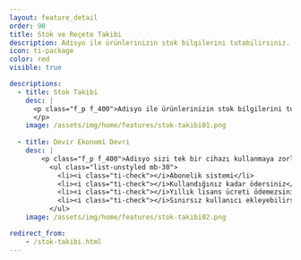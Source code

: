 ```yaml
---
layout: feature_detail
order: 90
title: Stok ve Reçete Takibi
description: Adisyo ile ürünlerinizin stok bilgilerini tutabilirsiniz. Eğer stokta kalmayan bir ürün sipariş olarak girilirse Adisyo sizi uyarır, böylece ürünün stoğunuzda kalmadığını anlarsınız.
icon: ti-package
color: red
visible: true

descriptions: 
  - title: Stok Takibi
    desc: |
      <p class="f_p f_400">Adisyo ile ürünlerinizin stok bilgilerini tutabilirsiniz. Eğer stokta kalmayan bir ürün sipariş olarak girilirse Adisyo sizi uyarır, böylece ürünün stoğunuzda kalmadığını anlarsınız. Doğrudan satışı yapılan ürünlerinize ait stok takibi dışında, reçete modülümüz sayesinde hammadde takibi de yapabilirsiniz.
      </p>
    image: /assets/img/home/features/stok-takibi01.png
  
  - title: Devir Ekonomi Devri
    desc: |
        <p class="f_p f_400">Adisyo sizi tek bir cihazı kullanmaya zorlamaz. Adisyo'yu kullanmak için pahalı bir lisans almanız gerekmez. Yıllık bakım ücreti ödemezsiniz. Abonelik sistemi sayesinde, kullandığınız kadar ödersiniz.</p>
          <ul class="list-unstyled mb-30">
            <li><i class="ti-check"></i>Abonelik sistemi</li>
            <li><i class="ti-check"></i>Kullandığınız kadar ödersiniz</li>
            <li><i class="ti-check"></i>Yıllık lisans ücreti ödemezsiniz</li>
            <li><i class="ti-check"></i>Sınırsız kullanıcı ekleyebilirsiniz</li>
          </ul>
    image: /assets/img/home/features/stok-takibi02.png

redirect_from:
    - /stok-takibi.html
---
```

